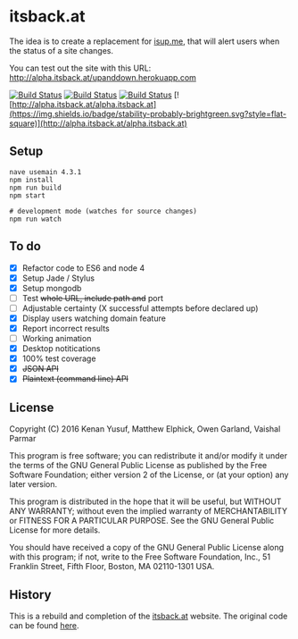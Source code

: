 # itsback.at

The idea is to create a replacement for [isup.me](http://isup.me), that will alert users when the status of a site changes. 

You can test out the site with this URL: http://alpha.itsback.at/upanddown.herokuapp.com

[![Build Status](https://img.shields.io/travis/aardvarks/itsback.at.svg?style=flat-square)](https://travis-ci.org/aardvarks/itsback.at)
[![Build Status](https://img.shields.io/codecov/c/github/aardvarks/itsback.at.svg?style=flat-square)](https://codecov.io/github/aardvarks/itsback.at)
[![Build Status](https://img.shields.io/david/aardvarks/itsback.at.svg?style=flat-square)](https://david-dm.org/aardvarks/itsback.at)
[![http://alpha.itsback.at/alpha.itsback.at](https://img.shields.io/badge/stability-probably-brightgreen.svg?style=flat-square)](http://alpha.itsback.at/alpha.itsback.at)

## Setup

```
nave usemain 4.3.1
npm install
npm run build
npm start

# development mode (watches for source changes)
npm run watch
```

## To do
- [x] Refactor code to ES6 and node 4
- [x] Setup Jade / Stylus
- [x] Setup mongodb
- [ ] Test ~~whole URL, include path and~~ port
- [ ] Adjustable certainty (X successful attempts before declared up)
- [x] Display users watching domain feature
- [x] Report incorrect results 
- [ ] Working animation
- [x] Desktop notitications
- [x] 100% test coverage
- [x] ~~JSON API~~
- [x] ~~Plaintext (command line) API~~

## License
Copyright (C) 2016 Kenan Yusuf, Matthew Elphick, Owen Garland, Vaishal Parmar

This program is free software; you can redistribute it and/or modify
it under the terms of the GNU General Public License as published by
the Free Software Foundation; either version 2 of the License, or
(at your option) any later version.

This program is distributed in the hope that it will be useful,
but WITHOUT ANY WARRANTY; without even the implied warranty of
MERCHANTABILITY or FITNESS FOR A PARTICULAR PURPOSE.  See the
GNU General Public License for more details.

You should have received a copy of the GNU General Public License along
with this program; if not, write to the Free Software Foundation, Inc.,
51 Franklin Street, Fifth Floor, Boston, MA 02110-1301 USA.


## History
This is a rebuild and completion of the [itsback.at](http://itsback.at) website. The original code can be found [here](https://github.com/bag-man/nodeup).
